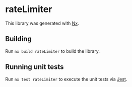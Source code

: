 # rateLimiter

This library was generated with [Nx](https://nx.dev).

## Building

Run `nx build rateLimiter` to build the library.

## Running unit tests

Run `nx test rateLimiter` to execute the unit tests via [Jest](https://jestjs.io).
